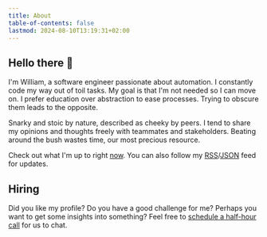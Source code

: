 ```yaml
---
title: About
table-of-contents: false
lastmod: 2024-08-10T13:19:31+02:00
---
```


## Hello there 👋

I'm William, a software engineer passionate about automation. I constantly
code my way out of toil tasks. My goal is that I'm not needed so I can move on.
I prefer education over abstraction to ease processes. Trying to obscure them
leads to the opposite.

Snarky and stoic by nature, described as cheeky by peers. I tend to share my
opinions and thoughts freely with teammates and stakeholders. Beating around
the bush wastes time, our most precious resource.

Check out what I'm up to right [now](/now). You can also follow my
[RSS](/index.rss.xml)/[JSON](/index.feed.json) feed for updates.

## Hiring

Did you like my profile? Do you have a good challenge for me? Perhaps you want
to get some insights into something? Feel free to
[schedule a half-hour call](https://cal.com/artero) for us to chat.

